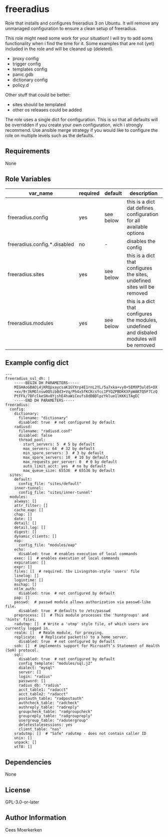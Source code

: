 

freeradius
=========

Role that installs and configures freeradius 3 on Ubuntu. It will remove any unmanaged configuration to ensure a clean setup of freeradius.

This role might need some work for your situation! I will try to add soms functionality when i find the time for it.
Some examples that are not (yet) included in the role and will be cleaned up (deleted).

- proxy config
- trigger config
- templates config
- panic.gdb
- dictionary config
- policy.d

Other stuff that could be better:
- sites should be templated
- other os releases could be added

The role uses a single dict for configuration. This is so that all defaults will be overridden if you create your own configuration, wich i strongly recommend. Use ansible merge strategy if you would like to configure the role on multiple levels such as the defaults.


Requirements
------------
None

Role Variables
--------------

| var_name | required | default | description |
| -------- | -------- | ------- | ----------- |
| freeradius.config | yes | see below | this is a dict dat defines configuration for all available options |
| freeradius.config.*.disabled | no | - | disables the config |
| freeradius.sites | yes | see below | this is a dict that configures the sites, undefined sites will be removed |
| freeradius.modules | yes | see below | this is a dict that configures the modules, undefined and disbaled modules will be removed |


Example config dict
-------------------
```
---
freeradius_ssl_dh: |
    -----BEGIN DH PARAMETERS-----
    MIGHAoGBAOi4jKRQpxaycsaK1GYXrp4E1rnL2YL/5a7xka+vy8+5EMXP3uldS+DX
    +xv/9r3kMGlnsw0QSib0d3+Vq/Ph4x5fKCKcsYcc1PYQZPBDKKXFpWAKTQ5F7CzQ
    PtFFk/7BFclkeSNv0YjshE4haWiCeufs8dDBDlpzYklue1lKKKiTAgEC
    -----END DH PARAMETERS-----
freeradius:
  config:
    dictionary:
      filename: "dictionary"
      disabled: true  # not configured by default
    radiusd:
      filename: "radiusd.conf"
      disabled: false
      thread_pool:
        start_servers: 5  # 5 by default
        max_servers: 64  # 32 by default
        min_spare_servers: 3  # 3 by default
        max_spare_servers: 10  # 10 by default
        max_requests_per_server: 0  # 0 by default
        auto_limit_acct: yes  # no by default
        max_queue_size: 65536  # 65536 by default
  sites:
    default:
      config_file: "sites/default"
    inner-tunnel:
      config_file: "sites/inner-tunnel"
  modules:
    always: []
    attr_filter: []
    cache_eap: []
    chap: []
    date: []
    detail: []
    detail.log: []
    digest: []
    dynamic_clients: []
    eap:
      config_file: "modules/eap"
    echo:
      disabled: true  # enables execution of local commands
    exec: []  # enables execution of local commands
    expiration: []
    expr: []
    files: []  # required. tbv Livingston-style 'users' file
    linelog: []
    logintime: []
    mschap: []
    ntlm_auth:
      disabled: true  # not configured by default
    pap: []
    passwd:  # passwd module allows authorization via passwd-like file.
      disabled: true  # defaults to /etc/passwd
    preprocess: []  # This module processes the 'huntgroups' and 'hints' files.
    radutmp: []  # Write a 'utmp' style file, of which users are currently logged in.
    realm: []  # Realm module, for proxying.
    replicate:  # Replicate packet(s) to a home server.
      disabled: true  # not configured by default
    soh: []  # implements support for Microsoft’s Statement of Health (SoH) protocol.
    sql:
      disabled: true  # not configured by default
      config_template: "modules/sql.j2"
      dialect: "mysql"
      server: []
      login: "radius"
      password: []
      radius_db: "radius"
      acct_table1: "radacct"
      acct_table2: "radacct"
      postauth_table: "radpostauth"
      authcheck_table: "radcheck"
      authreply_table: "radreply"
      groupcheck_table: "radgroupcheck"
      groupreply_table: "radgroupreply"
      usergroup_table: "radusergroup"
      deletestalesessions: yes
      client_table: "nas"
    sradutmp: []  # "Safe" radutmp - does not contain caller ID
    unix: []
    unpack: []
    utf8: []
```

Dependencies
------------

None

License
-------

GPL-3.0-or-later

Author Information
------------------

Cees Moerkerken